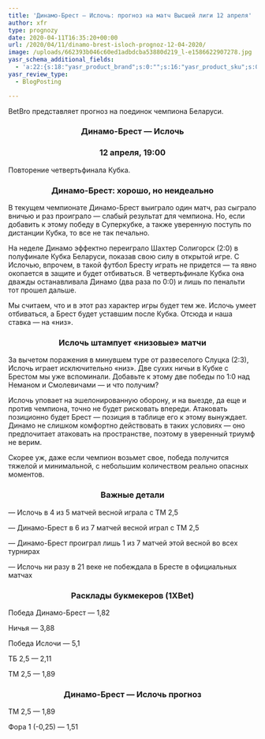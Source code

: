 ```yaml
---
title: 'Динамо-Брест — Ислочь: прогноз на матч Высшей лиги 12 апреля'
author: xfr
type: prognozy
date: 2020-04-11T16:35:20+00:00
url: /2020/04/11/dinamo-brest-isloch-prognoz-12-04-2020/
image: /uploads/662393b046c60ed1adbdcba53880d219_l-e1586622907278.jpg
yasr_schema_additional_fields:
  - 'a:22:{s:18:"yasr_product_brand";s:0:"";s:16:"yasr_product_sku";s:0:"";s:37:"yasr_product_global_identifier_select";s:5:"gtin8";s:36:"yasr_product_global_identifier_value";s:0:"";s:18:"yasr_product_price";s:0:"";s:27:"yasr_product_price_currency";s:0:"";s:30:"yasr_product_price_valid_until";s:0:"";s:31:"yasr_product_price_availability";s:12:"Discontinued";s:22:"yasr_product_price_url";s:0:"";s:26:"yasr_localbusiness_address";s:0:"";s:29:"yasr_localbusiness_pricerange";s:0:"";s:28:"yasr_localbusiness_telephone";s:0:"";s:20:"yasr_recipe_cooktime";s:0:"";s:23:"yasr_recipe_description";s:0:"";s:20:"yasr_recipe_keywords";s:0:"";s:21:"yasr_recipe_nutrition";s:0:"";s:20:"yasr_recipe_preptime";s:0:"";s:26:"yasr_recipe_recipecategory";s:0:"";s:25:"yasr_recipe_recipecuisine";s:0:"";s:28:"yasr_recipe_recipeingredient";s:0:"";s:30:"yasr_recipe_recipeinstructions";s:0:"";s:17:"yasr_recipe_video";s:0:"";}'
yasr_review_type:
  - BlogPosting

---
```

BetBro представляет прогноз на поединок чемпиона Беларуси.

<h3 style="text-align: center">
  Динамо-Брест &#8212; Ислочь
</h3>

<h3 style="text-align: center">
  12 апреля, 19:00
</h3>

Повторение четвертьфинала Кубка.

<h3 style="text-align: center">
  <strong>Динамо-Брест: хорошо, но неидеально</strong>
</h3>

В текущем чемпионате Динамо-Брест выиграло один матч, раз сыграло вничью и раз проиграло &#8212; слабый результат для чемпиона. Но, если добавить к этому победу в Суперкубке, а также уверенную поступь по дистанции Кубка, то все не так печально.

На неделе Динамо эффектно переиграло Шахтер Солигорск (2:0) в полуфинале Кубка Беларуси, показав свою силу в открытой игре. С Ислочью, впрочем, в такой футбол Бресту играть не придется &#8212; та явно окопается в защите и будет отбиваться. В четвертьфинале Кубка она дважды останавливала Динамо (два раза по 0:0) и лишь по пенальти тот прошел дальше.

Мы считаем, что и в этот раз характер игры будет тем же. Ислочь умеет отбиваться, а Брест будет уставшим после Кубка. Отсюда и наша ставка &#8212; на «низ».

<h3 style="text-align: center">
  <strong>Ислочь штампует «низовые» матчи</strong>
</h3>

За вычетом поражения в минувшем туре от развеселого Слуцка (2:3), Ислочь играет исключительно «низ». Две сухих ничьи в Кубке с Брестом мы уже вспоминали. Добавьте к этому две победы по 1:0 над Неманом и Смолевичами &#8212; и что получим?

Ислочь уповает на эшелонированную оборону, и на выезде, да еще и против чемпиона, точно не будет рисковать впереди. Атаковать позиционно будет Брест &#8212; позиция в таблице его к этому вынуждает. Динамо не слишком комфортно действовать в таких условиях &#8212; оно предпочитает атаковать на пространстве, поэтому в уверенный триумф не верим.

Скорее уж, даже если чемпион возьмет свое, победа получится тяжелой и минимальной, с небольшим количеством реально опасных моментов.

<h3 style="text-align: center">
  <strong>Важные детали</strong>
</h3>

&#8212; Ислочь в 4 из 5 матчей весной играла с ТМ 2,5

&#8212; Динамо-Брест в 6 из 7 матчей весной играл с ТМ 2,5

&#8212; Динамо-Брест проиграл лишь 1 из 7 матчей этой весной во всех турнирах

&#8212; Ислочь ни разу в 21 веке не побеждала в Бресте в официальных матчах

<h3 style="text-align: center">
  <strong>Расклады букмекеров (1XBet)</strong>
</h3>

Победа Динамо-Брест &#8212; 1,82

Ничья &#8212; 3,88

Победа Ислочи &#8212; 5,1

ТБ 2,5 &#8212; 2,11

ТМ 2,5 &#8212; 1,89

<h3 style="text-align: center">
  <strong>Динамо-Брест &#8212; Ислочь прогноз</strong>
</h3>

ТМ 2,5 &#8212; 1,89

Фора 1 (-0,25) &#8212; 1,51